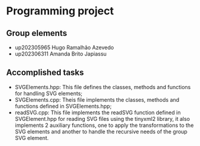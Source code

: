 
# Programming project

## Group elements

- up202305965 Hugo Ramalhão Azevedo
- up202306311 Amanda Brito Japiassu

## Accomplished tasks

- SVGElements.hpp: This file defines the classes, methods and functions for handling SVG elements;
- SVGElements.cpp: Theis file implements the  classes, methods and functions defined in SVGElements.hpp;
- readSVG.cpp: This file implements the readSVG function defined in SVGElement.hpp for reading SVG files using the tinyxml2 library,
it also implements 2 auxiliary functions, one to apply the transformations to the SVG elements and another to handle the recursive
needs of the group SVG element.